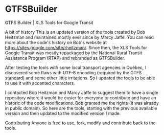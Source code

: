 # GTFSBuilder
GTFS Builder | XLS Tools for Google Transit

A bit of history
This is an updated version of the tools created by Bob Heitzman and maintained mostly ever since by Marcy Jaffe. You can read more about the code's history on Bob's website at https://sites.google.com/site/rheitzman/. Since then, the XLS Tools for Google Transit was mostly repackaged by the National Rural Transit Assistance Program (RTAP) and rebranded as GTFSBuilder.

After testing the tools with some local transport agencies in Québec, I discovered some flaws with UTF-8 encoding (required by the GTFS standard) and some other little irritations. So I updated the tools to be able to use it with accented characters.

I contacted Bob Heitzman and Marcy Jaffe to suggest them to have a single repository where it would be easier for everyone to contribute and have an historic of the code modifications. Bob granted me the rights (it was already in public domain). So here are the tools, starting with the previous available version and then updated to the modified version I made.

Contributing
Anyone is free to use, fork, modify and contribute back to the tools.
